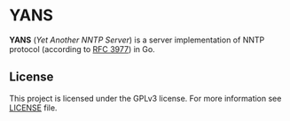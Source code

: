 # YANS

**YANS** (*Yet Another NNTP Server*) is a server implementation of NNTP protocol (according to [RFC 3977](https://datatracker.ietf.org/doc/html/rfc3977)) in Go.

## License

This project is licensed under the GPLv3 license. For more information see [LICENSE](LICENSE) file.
